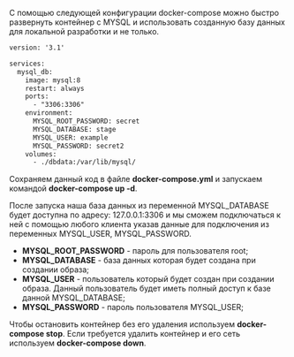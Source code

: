 С помощью следующей конфигурации docker-compose можно быстро развернуть контейнер с MYSQL и использовать созданную базу данных для локальной разработки и не только.

```xml
version: '3.1'

services:
  mysql_db:
    image: mysql:8
    restart: always
    ports:
      - "3306:3306"
    environment:
      MYSQL_ROOT_PASSWORD: secret
      MYSQL_DATABASE: stage
      MYSQL_USER: example
      MYSQL_PASSWORD: secret2
    volumes:
      - ./dbdata:/var/lib/mysql/
```

Сохраняем данный код в файле **docker-compose.yml** и запускаем командой **docker-compose up -d**.

После запуска наша база данных из переменной MYSQL_DATABASE будет доступна по адресу: 127.0.0.1:3306 и мы сможем подключаться к ней с помощью любого клиента указав данные для подключения из переменных MYSQL_USER, MYSQL_PASSWORD.

- **MYSQL_ROOT_PASSWORD** - пароль для пользователя root;
- **MYSQL_DATABASE** - база данных которая будет создана при создании образа;
- **MYSQL_USER** - пользователь который будет создан при создании образа. Данный пользователь будет иметь полный доступ к базе данной MYSQL_DATABASE;
- **MYSQL_PASSWORD** - пароль пользователя MYSQL_USER;

Чтобы остановить контейнер без его удаления используем **docker-compose stop**. Если требуется удалить контейнер и его сеть используем **docker-compose down**.